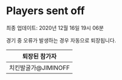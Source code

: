 # Players sent off
최종 업데이트: 2020년 12월 16일 19시 06분


경기 중 오류가 발생하는 경우 자동으로 퇴장됩니다.


| 퇴장된 참가자 |
|:---:|
| 치킨발굴가@JIMINOFF |